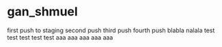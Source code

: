 # gan_shmuel
first push to staging
second push 
third push
fourth push
blabla
nalala
test
test
test
test
test
aaa
aaa
aaa
aaa
aaa

